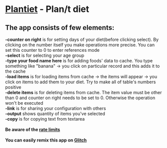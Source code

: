 # [Plantiet](https://jedzoka.github.io/plantiet) - Plan/t diet
## The app consists of few elements:<br>
**-counter on right** is for setting days of your diet(before clicking select). By clicking on the number itself you make operations more precise. You can set this counter to 0 to enter references mode<br>
**-select** is for selecting your age group<br>
**-type your food name here** is for adding foods' data to cache. You type something like "banana" -> you click on particular record and this adds it to the cache<br>
**-load items** is for loading items from cache -> the items will appear -> you click on items to add them to your diet. Try to make all of table's numbers positive<br>
**-delete items** is for deleting items from cache. The item value must be other than 0 and counter on right needs to be set to 0. Otherwise the operation won't be executed<br>
**-link** is for sharing your configuration with others<br>
**-output** shows quantity of items you've selected<br>
**-copy** is for copying text from textarea<br><br>
**Be aware of the [rate limits](https://api.data.gov/docs/rate-limits/)**<br><br>
**You can easily remix this app on [Glitch](https://glitch.com/edit/#!/plantiet)**
